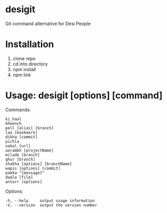 # desigit
Git command alternative for Desi People

# Installation
  1. clone repo
  2. cd into directory
  3. npm install 
  4. npm link
  



# Usage: desigit [options] [command]


  Commands:

    ki_haal
    kheench
    pell [alias] [branch]
    laa [bookmark]
    dikha [commit]
    pichla
    nakal [url]
    aarambh [projectName]
    milade [branch]
    ghur [branch]
    shakha [options] [branchName]
    wapis [options] [commit]
    pakka "[message]"
    daalo [file]
    antarr [options]

  Options:

    -h, --help     output usage information
    -V, --version  output the version number
